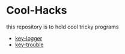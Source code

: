 # Cool-Hacks

this repository is to hold cool tricky programs 
- [key-logger](https://github.com/sumandullat/Cool-Hacks/tree/master/key_logger)
- [key-trouble](https://github.com/sumandullat/Cool-Hacks/tree/master/key_trouble)
